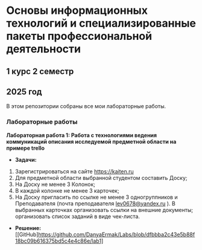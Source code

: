 # Основы информационных технологий и специализированные пакеты профессиональной деятельности
## 1 курс 2 семестр
## 2025 год
В этом репозитории собраны все мои лабораторные работы.

### Лабораторные работы

**Лабораторная работа 1: Работа с технологиями ведения коммуникаций описания исследуемой предметной области на примере trello**
   - **Задачи:**
1. Зарегистрироваться на сайте https://kaiten.ru
2.	Для предметной области выбранной студентом составить Доску;
3.	На Доску не менее 3 Колонок;
4.	В каждой колонке не менее 3 карточек;
5.	На Доску пригласить по ссылке не менее 3 одногруппников и Преподавателя (почта преподавателя lev0678@yandex.ru ).
 В выбранных карточках организовать ссылки на внешние документы; организовать список заданий в виде чек-листа.

   - **Решение:** [[GitHub]https://github.com/DanyaErmak/Labs/blob/dfbbba2c43e5b88f18bc09b616375bd5c4e4c86e/lab1]
